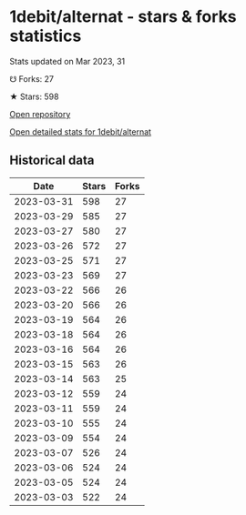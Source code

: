 # 1debit/alternat - stars & forks statistics

Stats updated on Mar 2023, 31

☋ Forks: 27

★ Stars: 598

[Open repository](https://github.com/1debit/alternat)

[Open detailed stats for 1debit/alternat](https://reviewgithub.com/rep/1debit/alternat)

## Historical data
| Date | Stars | Forks |
|------|-------|-------|
| 2023-03-31 | 598 | 27 | 
| 2023-03-29 | 585 | 27 | 
| 2023-03-27 | 580 | 27 | 
| 2023-03-26 | 572 | 27 | 
| 2023-03-25 | 571 | 27 | 
| 2023-03-23 | 569 | 27 | 
| 2023-03-22 | 566 | 26 | 
| 2023-03-20 | 566 | 26 | 
| 2023-03-19 | 564 | 26 | 
| 2023-03-18 | 564 | 26 | 
| 2023-03-16 | 564 | 26 | 
| 2023-03-15 | 563 | 26 | 
| 2023-03-14 | 563 | 25 | 
| 2023-03-12 | 559 | 24 | 
| 2023-03-11 | 559 | 24 | 
| 2023-03-10 | 555 | 24 | 
| 2023-03-09 | 554 | 24 | 
| 2023-03-07 | 526 | 24 | 
| 2023-03-06 | 524 | 24 | 
| 2023-03-05 | 524 | 24 | 
| 2023-03-03 | 522 | 24 | 


